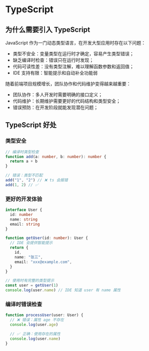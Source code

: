 # TypeScript

## 为什么需要引入 TypeScript

JavaScript 作为一门动态类型语言，在开发大型应用时存在以下问题：

- 类型不安全：变量类型在运行时才确定，容易产生类型错误；
- 缺乏编译时检查：错误只在运行时发现；
- 代码可读性差：没有类型注解，难以理解函数参数和返回值；
- IDE 支持有限：智能提示和自动补全功能弱

随着前端项目规模增长，团队协作和代码维护变得越来越重要：

- 团队协作：多人开发时需要明确的接口定义；
- 代码维护：长期维护需要更好的代码结构和类型安全；
- 错误预防：在开发阶段就能发现潜在问题；

## TypeScript 好处

### 类型安全

```ts
// 编译时类型检查
function add(a: number, b: number): number {
  return a + b
}

// 错误：类型不匹配
add("1", "2") // ❌ ts 会报错
add(1, 2) // ✅
```

### 更好的开发体验

```ts
interface User {
  id: number
  name: string
  email: string
}

function getUser(id: number): User {
  // IDE 会提供智能提示
  return {
    id,
    name: "张三",
    email: "xxx@example.com",
  }
}

// 使用时有完整的类型提示
const user = getUser(1)
console.log(user.name) // IDE 知道 user 有 name 属性
```

### 编译时错误检查

```ts
function processUser(user: User) {
  // ❌ 错误：属性 age 不存在
  console.log(user.age)

  // ✅ 正确：使用存在的属性
  console.log(user.name)
}
```

